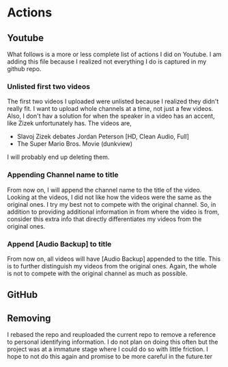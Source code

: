 # Actions

## Youtube

What follows is a more or less complete list of actions I did on Youtube. I am
adding this file because I realized not everything I do is captured in my github repo.

### Unlisted first two videos

The first two videos I uploaded were unlisted because I realized they didn't
really fit. I want to upload whole channels at a time, not just a few videos.
Also, I don't hav a solution for when the speaker in a video has an accent, like
Zizek unfortunately has. The videos are,

- Slavoj Zizek debates Jordan Peterson [HD, Clean Audio, Full]
- The Super Mario Bros. Movie (dunkview)

I will probably end up deleting them.

### Appending Channel name to title

From now on, I will append the channel name to the title of the video. Looking
at the videos, I did not like how the videos were the same as the original ones.
I try my best not to compete with the original channel. So, in addition to
providing additional information in from where the video is from, consider this
extra info that directly differentiates my videos from the original ones.

### Append [Audio Backup] to title

From now on, all videos will have [Audio Backup] appended to the title. This is
to further distinguish my videos from the original ones. Again, the whole is not
to compete with the original channel as much as possible.

## GitHub

## Removing

I rebased the repo and reuploaded the current repo to remove a reference to
personal identifying information. I do not plan on doing this often but the
project was at a immature stage where I could do so with little friction. I hope
to not do this again and promise to be more careful in the future.ter

